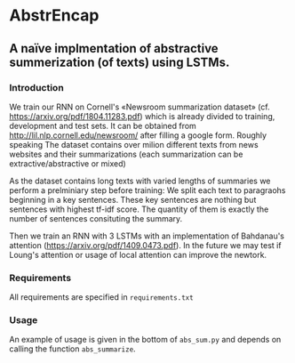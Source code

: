 # AbstrEncap
## A naïve implmentation of abstractive summerization (of texts) using LSTMs.

### Introduction
We train our RNN on Cornell's «Newsroom summarization dataset» (cf. https://arxiv.org/pdf/1804.11283.pdf) which is already divided to training, development and test sets. It can be obtained from http://lil.nlp.cornell.edu/newsroom/ after filling a google form. Roughly speaking The dataset contains over milion different texts from news websites and their summarizations (each summarization can be extractive/abstractive or mixed)

As the dataset contains long texts with varied lengths of summaries we perform a prelminiary step before training:  We split each text to paragraohs beginning in a key sentences. These key sentences are nothing but sentences with highest tf-idf score. The quantity of them is exactly the number of sentences consituting the summary.

Then we train an RNN with 3 LSTMs with an implementation of Bahdanau's attention (https://arxiv.org/pdf/1409.0473.pdf). In the future we may test if Loung's attention or usage of local attention can improve the newtork.

### Requirements
All requirements are specified in `requirements.txt`

### Usage
An example of usage is given in the bottom of `abs_sum.py` and depends on calling the function `abs_summarize`.
